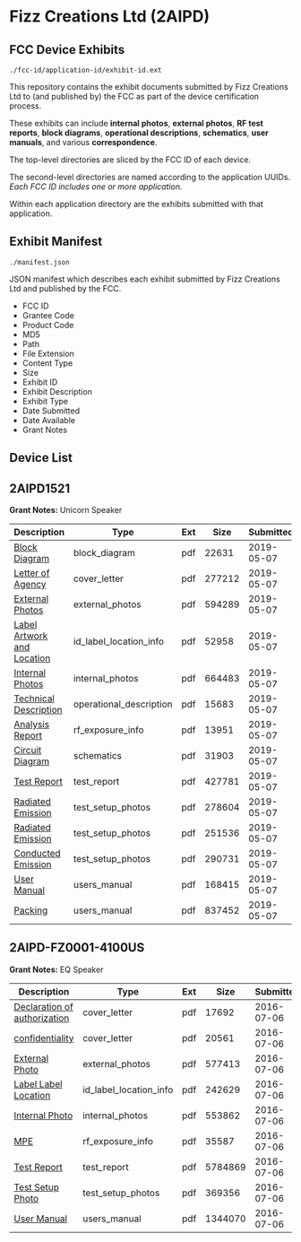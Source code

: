 # Fizz Creations Ltd (2AIPD)
## FCC Device Exhibits

```
./fcc-id/application-id/exhibit-id.ext
```

This repository contains the exhibit documents submitted by Fizz Creations Ltd to (and published by) the FCC as part of the device certification process.

These exhibits can include **internal photos**, **external photos**, **RF test reports**, **block diagrams**, **operational descriptions**, **schematics**, **user manuals**, and various **correspondence**.

The top-level directories are sliced by the FCC ID of each device.

The second-level directories are named according to the application UUIDs. *Each FCC ID includes one or more application.*

Within each application directory are the exhibits submitted with that application. 

## Exhibit Manifest

```
./manifest.json
```

JSON manifest which describes each exhibit submitted by Fizz Creations Ltd and published by the FCC.

- FCC ID
- Grantee Code
- Product Code
- MD5
- Path
- File Extension
- Content Type
- Size
- Exhibit ID
- Exhibit Description
- Exhibit Type
- Date Submitted
- Date Available
- Grant Notes

## Device List
## 2AIPD1521
**Grant Notes:** Unicorn Speaker

| Description | Type | Ext | Size | Submitted | Available |
| ----------- | ---- | --- | ---- | --------- | --------- |
| [Block Diagram](2AIPD1521/ca9ed2bf9a60c46a37f128b46610cc63/4265133.pdf) | block_diagram | pdf | 22631 | 2019-05-07 | 2019-05-07 |
| [Letter of Agency](2AIPD1521/ca9ed2bf9a60c46a37f128b46610cc63/4265129.pdf) | cover_letter | pdf | 277212 | 2019-05-07 | 2019-05-07 |
| [External Photos](2AIPD1521/ca9ed2bf9a60c46a37f128b46610cc63/4265139.pdf) | external_photos | pdf | 594289 | 2019-05-07 | 2019-05-07 |
| [Label Artwork and Location](2AIPD1521/ca9ed2bf9a60c46a37f128b46610cc63/4265140.pdf) | id_label_location_info | pdf | 52958 | 2019-05-07 | 2019-05-07 |
| [Internal Photos](2AIPD1521/ca9ed2bf9a60c46a37f128b46610cc63/4265141.pdf) | internal_photos | pdf | 664483 | 2019-05-07 | 2019-05-07 |
| [Technical Description](2AIPD1521/ca9ed2bf9a60c46a37f128b46610cc63/4265132.pdf) | operational_description | pdf | 15683 | 2019-05-07 | 2019-05-07 |
| [Analysis Report](2AIPD1521/ca9ed2bf9a60c46a37f128b46610cc63/4265142.pdf) | rf_exposure_info | pdf | 13951 | 2019-05-07 | 2019-05-07 |
| [Circuit Diagram](2AIPD1521/ca9ed2bf9a60c46a37f128b46610cc63/4265134.pdf) | schematics | pdf | 31903 | 2019-05-07 | 2019-05-07 |
| [Test Report](2AIPD1521/ca9ed2bf9a60c46a37f128b46610cc63/4265135.pdf) | test_report | pdf | 427781 | 2019-05-07 | 2019-05-07 |
| [Radiated Emission](2AIPD1521/ca9ed2bf9a60c46a37f128b46610cc63/4265136.pdf) | test_setup_photos | pdf | 278604 | 2019-05-07 | 2019-05-07 |
| [Radiated Emission](2AIPD1521/ca9ed2bf9a60c46a37f128b46610cc63/4265137.pdf) | test_setup_photos | pdf | 251536 | 2019-05-07 | 2019-05-07 |
| [Conducted Emission](2AIPD1521/ca9ed2bf9a60c46a37f128b46610cc63/4265138.pdf) | test_setup_photos | pdf | 290731 | 2019-05-07 | 2019-05-07 |
| [User Manual](2AIPD1521/ca9ed2bf9a60c46a37f128b46610cc63/4265130.pdf) | users_manual | pdf | 168415 | 2019-05-07 | 2019-05-07 |
| [Packing](2AIPD1521/ca9ed2bf9a60c46a37f128b46610cc63/4265131.pdf) | users_manual | pdf | 837452 | 2019-05-07 | 2019-05-07 |
## 2AIPD-FZ0001-4100US
**Grant Notes:** EQ Speaker

| Description | Type | Ext | Size | Submitted | Available |
| ----------- | ---- | --- | ---- | --------- | --------- |
| [Declaration of authorization](2AIPD-FZ0001-4100US/f24fcd91a9094d31651a1bce423ace4d/3052199.pdf) | cover_letter | pdf | 17692 | 2016-07-06 | 2016-07-11 |
| [confidentiality](2AIPD-FZ0001-4100US/f24fcd91a9094d31651a1bce423ace4d/3052200.pdf) | cover_letter | pdf | 20561 | 2016-07-06 | 2016-07-11 |
| [External Photo](2AIPD-FZ0001-4100US/f24fcd91a9094d31651a1bce423ace4d/3052192.pdf) | external_photos | pdf | 577413 | 2016-07-06 | 2016-07-11 |
| [Label Label Location](2AIPD-FZ0001-4100US/f24fcd91a9094d31651a1bce423ace4d/3052194.pdf) | id_label_location_info | pdf | 242629 | 2016-07-06 | 2016-07-11 |
| [Internal Photo](2AIPD-FZ0001-4100US/f24fcd91a9094d31651a1bce423ace4d/3052193.pdf) | internal_photos | pdf | 553862 | 2016-07-06 | 2016-07-11 |
| [MPE](2AIPD-FZ0001-4100US/f24fcd91a9094d31651a1bce423ace4d/3052198.pdf) | rf_exposure_info | pdf | 35587 | 2016-07-06 | 2016-07-11 |
| [Test Report](2AIPD-FZ0001-4100US/f24fcd91a9094d31651a1bce423ace4d/3052197.pdf) | test_report | pdf | 5784869 | 2016-07-06 | 2016-07-11 |
| [Test Setup  Photo](2AIPD-FZ0001-4100US/f24fcd91a9094d31651a1bce423ace4d/3052195.pdf) | test_setup_photos | pdf | 369356 | 2016-07-06 | 2016-07-11 |
| [User Manual](2AIPD-FZ0001-4100US/f24fcd91a9094d31651a1bce423ace4d/3052196.pdf) | users_manual | pdf | 1344070 | 2016-07-06 | 2016-07-11 |
